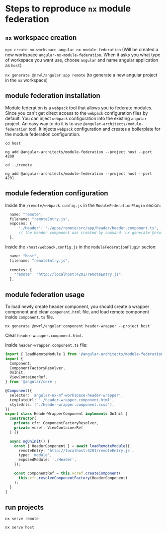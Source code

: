 # Steps to reproduce `nx` module federation

## `nx` workspace creation

`npx create-nx-workspace angular-nx-module-federation` (Will be created a new workspace `angular-nx-module-federation`. When it asks you what type of workspace you want use, choose `angular` and name angular application as `host`)

`nx generate @nrwl/angular:app remote` (to generate a new angular project in the `nx` workspace)

## module federation installation

Module federation is a `webpack` tool that allows you to federate modules. Since you can't get direct access to the `webpack` configuration files by default. You can inject `webpack` configuration into the existing `angular` project. An easy way to do it is to use `@angular-architects/module-federation` tool. It injects `webpack` configuration and creates a boilerplate for the module federation configuration.

`cd host`

`ng add @angular-architects/module-federation --project host --port 4200`

`cd ../remote`

`ng add @angular-architects/module-federation --project host --port 4201`

## module federation configuration

Inside the `/remote/webpack.config.js` in the `ModuleFederationPlugin` secion:
```javascript
  name: "remote",
  filename: "remoteEntry.js",
  exposes: {
      './Header': './apps/remote/src/app/header/header.component.ts',
      // the header component was created by command `nx generate @nrwl/angular:component header --project remote`
  }, 
```

Inside the `/host/webpack.config.js` in the `ModuleFederationPlugin` secion:
```javascript
  name: "host",
  filename: "remoteEntry.js",
  
  remotes: {
    "remote": "http://localhost:4201/remoteEntry.js",
  },
```

## module federation usage

To load newly create header component, you should create a wrapper component and clear `component.html` file, and load remote component inside `component.ts` file.

`nx generate @nwrl/angular:component header-wrapper --project host`

Clear `header-wrapper.component.html`.

Inside `header-wrapper.component.ts` file:

```typescript
import { loadRemoteModule } from '@angular-architects/module-federation';
import {
  Component,
  ComponentFactoryResolver,
  OnInit,
  ViewContainerRef,
} from '@angular/core';

@Component({
  selector: 'angular-nx-mf-workspace-header-wrapper',
  templateUrl: './header-wrapper.component.html',
  styleUrls: ['./header-wrapper.component.scss'],
})
export class HeaderWrapperComponent implements OnInit {
  constructor(
    private cfr: ComponentFactoryResolver,
    private vcref: ViewContainerRef
  ) {}

  async ngOnInit() {
    const { HeaderComponent } = await loadRemoteModule({
      remoteEntry: 'http://localhost:4201/remoteEntry.js',
      type: 'module',
      exposedModule: './Header',
    });

    const componentRef = this.vcref.createComponent(
      this.cfr.resolveComponentFactory(HeaderComponent)
    );
  }
}

```

## run projects

`nx serve remote`

`nx serve host`
